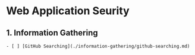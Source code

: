 # Web Application Seurity

## 1. Information Gathering
    - [ ] [GitHub Searching](./information-gathering/github-searching.md)

